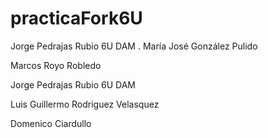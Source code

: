 # practicaFork6U

Jorge Pedrajas Rubio 6U DAM
. María José González Pulido

Marcos Royo Robledo

Jorge Pedrajas Rubio 6U DAM



Luis Guillermo Rodriguez Velasquez

Domenico Ciardullo

